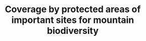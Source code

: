 ---
data_non_statistical: true
goal_meta_link: http://unstats.un.org/sdgs/files/metadata-compilation/Metadata-Goal-15.pdf
graph: null
graph_title: Coverage by protected areas of important sites for mountain biodiversity
graph_type: null
has_metadata: false
indicator: 15.4.1
indicator_name: Coverage by protected areas of important sites for mountain biodiversity
indicator_sort_order: 15-04-01
indicator_variable: null
layout: indicator
permalink: /15-4-1/
published: true
reporting_status: notstarted
sdg_goal: 15
source_active_1: true
source_notes_1: null
source_title_1: null
target: By 2030, ensure the conservation of mountain ecosystems, including their biodiversity,
  in order to enhance their capacity to provide benefits that are essential for sustainable
  development.
target_id: '15.4'
title: Coverage by protected areas of important sites for mountain biodiversity
un_custodial_agency: UNEP-WCMC;UNEP
un_designated_tier: '1'
variable_description: null
variable_notes: null
---